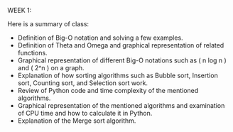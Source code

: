 WEEK 1: 

Here is a summary of class:

- Definition of Big-O notation and solving a few examples.
- Definition of Theta and Omega and graphical representation of related functions.
- Graphical representation of different Big-O notations such as \( n log n \) and \( 2^n \) on a graph.
- Explanation of how sorting algorithms such as Bubble sort, Insertion sort, Counting sort, and Selection sort work.
- Review of Python code and time complexity of the mentioned algorithms.
- Graphical representation of the mentioned algorithms and examination of CPU time and how to calculate it in Python.
- Explanation of the Merge sort algorithm.

